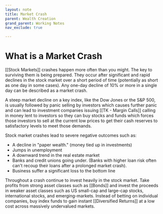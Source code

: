 ```yaml
---
layout: note
title: Market Crash
parent: Wealth Creation
grand_parent: Working Notes
nav_exclude: true

---
```

# What is a Market Crash
[[Stock Markets]] crashes happen more often than you might. The key to surviving them is being prepared. They occur after significant and rapid declines in the stock market over a short period of time (potentially as short as one day in some cases). Any one-day decline of 10% or more in a single day can be described as a market crash.

A steep market decline on a key index, like the Dow Jones or the S&P 500, is usually followed by panic selling by investors which causes further panic and can lead to investment companies issuing [[TK - Margin Calls]] calling in money lent to investors so they can buy stocks and funds which forces those investors to sell at the current low prices to get their cash reserves to satisfactory levels to meet those demands.

Stock market crashes lead to severe negative outcomes such as:
- A decline in "paper wealth." (money tied up in investments)
- Jumps in unemployment
- A downward trend in the real estate market
- Banks and credit unions going under. (Banks with higher loan risk often can't recoup their loans after a prolonged market crash).
- Business suffer a significant loss to the bottom line

Throughout a crash continue to invest heavily in the stock market. Take profits from strong asset classes such as [[Bonds]] and invest the proceeds in weaker asset classes such as US small-cap and large-cap stocks, international stocks, and emerging-markets. Instead of betting on individual companies, buy index funds to gain instant [[Diversified Returns]] at a low cost across massively undervalued markets.
